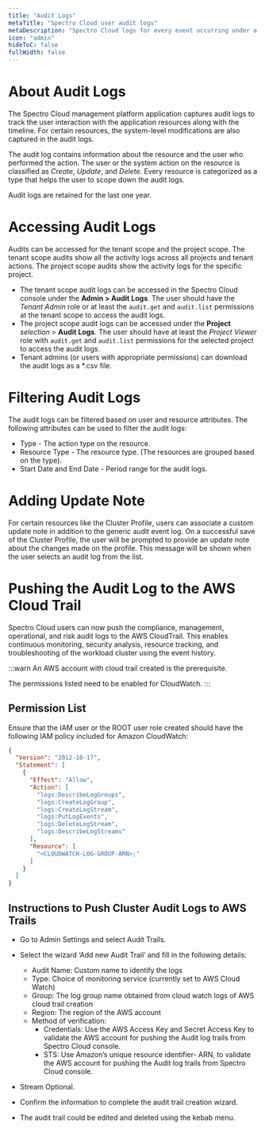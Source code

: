 ```yaml
---
title: "Audit Logs"
metaTitle: "Spectro Cloud user audit logs"
metaDescription: "Spectro Cloud logs for every event occurring under a user for every Kubernetes cluster"
icon: "admin"
hideToC: false
fullWidth: false
---
```




# About Audit Logs

The Spectro Cloud management platform application captures audit logs to track the user interaction with the application resources along with the timeline. For certain resources, the system-level modifications are also captured in the audit logs.

The audit log contains information about the resource and the user who performed the action. The user or the system action on the resource is classified as *Create*, *Update*, and *Delete*. Every resource is categorized as a type that helps the user to scope down the audit logs.

Audit logs are retained for the last one year.

# Accessing Audit Logs

Audits can be accessed for the tenant scope and the project scope. The tenant scope audits show all the activity logs across all projects and tenant actions. The project scope audits show the activity logs for the specific project.

* The tenant scope audit logs can be accessed in the Spectro Cloud console under the **Admin > Audit Logs**. The user should have the *Tenant Admin* role or at least the `audit.get` and `audit.list` permissions at the tenant scope to access the audit logs.
* The project scope audit logs can be accessed under the **Project** *selection* > **Audit Logs**. The user should have at least the *Project Viewer* role with `audit.get` and `audit.list` permissions for the selected project to access the audit logs.
* Tenant admins (or users with appropriate permissions) can download the audit logs as a *.csv file.

# Filtering Audit Logs

The audit logs can be filtered based on user and resource attributes. The following attributes can be used to filter the audit logs:

* Type - The action type on the resource.
* Resource Type - The resource type. (The resources are grouped based on the type).
* Start Date and End Date - Period range for the audit logs.

# Adding Update Note

For certain resources like the Cluster Profile, users can associate a custom update note in addition to the generic audit event log. On a successful save of the Cluster Profile, the user will be prompted to provide an update note about the changes made on the profile. This message will be shown when the user selects an audit log from the list.

# Pushing the Audit Log to the AWS Cloud Trail

Spectro Cloud users can now push the compliance, management, operational, and risk audit logs to the AWS CloudTrail. This enables continuous monitoring, security analysis, resource tracking, and troubleshooting of the workload cluster using the event history.

:::warn
An AWS account with cloud trail created is the prerequisite.

The permissions listed need to be enabled for CloudWatch.
:::

## Permission List

Ensure that the IAM user or the ROOT user role created should have the following IAM policy included for Amazon CloudWatch:

```json
{
  "Version": "2012-10-17",
  "Statement": [
    {
      "Effect": "Allow",
      "Action": [
        "logs:DescribeLogGroups",
        "logs:CreateLogGroup",
        "logs:CreateLogStream",
        "logs:PutLogEvents",
        "logs:DeleteLogStream",
        "logs:DescribeLogStreams"
      ],
      "Resource": [
        "<CLOUDWATCH-LOG-GROUP-ARN>;"
      ]
    }
  ]
}
```
## Instructions to Push Cluster Audit Logs to AWS Trails 

* Go to Admin Settings and select Audit Trails.
* Select the wizard ‘Add new Audit Trail’ and fill in the following details:

  * Audit Name: Custom name to identify the logs
  * Type: Choice of monitoring service (currently set to AWS Cloud Watch)
  * Group: The log group name obtained from cloud watch logs of AWS cloud trail creation
  * Region: The region of the AWS account
  * Method of verification:
   	* Credentials:
Use the AWS Access Key and Secret Access Key to validate the AWS account for pushing the Audit log trails from Spectro Cloud console.
   	* STS:
Use Amazon’s unique resource identifier- ARN, to validate the AWS account for pushing the Audit log trails from Spectro Cloud console.
	
* Stream Optional.
* Confirm the information to complete the audit trail creation wizard.
* The audit trail could be edited and deleted using the kebab menu.


